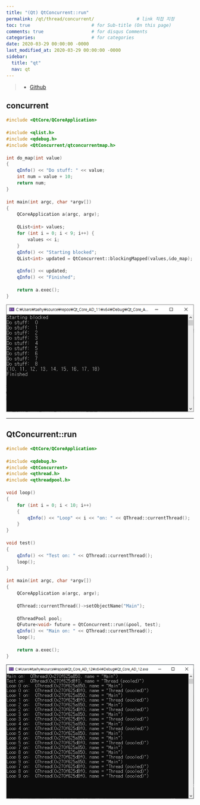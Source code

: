 ```yaml
---
title: "(Qt) QtConcurrent::run"
permalink: /qt/thread/concurrent/                # link 직접 지정
toc: true                       # for Sub-title (On this page)
comments: true                  # for disqus Comments
categories:                     # for categories
date: 2020-03-29 00:00:00 -0000
last_modified_at: 2020-03-29 00:00:00 -0000
sidebar:
  title: "qt"
  nav: qt
---
```


> * [Github](https://github.com/GoodayTH/qtca-1-12)


## concurrent

```cpp
#include <QtCore/QCoreApplication>

#include <qlist.h>
#include <qdebug.h>
#include <QtConcurrent/qtconcurrentmap.h>

int do_map(int value)
{
	qInfo() << "Do stuff: " << value;
	int num = value + 10;
	return num;
}

int main(int argc, char *argv[])
{
	QCoreApplication a(argc, argv);

	QList<int> values;
	for (int i = 0; i < 9; i++) {
		values << i;
	}
	qInfo() << "Starting blocked";
	QList<int> updated = QtConcurrent::blockingMapped(values,&do_map);

	qInfo() << updated;
	qInfo() << "Finished";

	return a.exec();
}
```

![](/file/image/Qt_Core_AD_11_Image.png)

---

## QtConcurrent::run

```cpp
#include <QtCore/QCoreApplication>

#include <qdebug.h>
#include <QtConcurrent>
#include <qthread.h>
#include <qthreadpool.h>

void loop()
{
	for (int i = 0; i < 10; i++)
	{
		qInfo() << "Loop" << i << "on: " << QThread::currentThread();
	}
}

void test()
{
	qInfo() << "Test on: " << QThread::currentThread();
	loop();
}

int main(int argc, char *argv[])
{
	QCoreApplication a(argc, argv);

	QThread::currentThread()->setObjectName("Main");

	QThreadPool pool;
	QFuture<void> future = QtConcurrent::run(&pool, test);
	qInfo() << "Main on: " << QThread::currentThread();
	loop();

	return a.exec();
}
```

![](/file/image/Qt_Core_AD_12_Image.png)